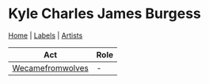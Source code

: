 # Kyle Charles James Burgess

[Home](../index.md) | [Labels](../labels.md) | [Artists](../artists.md)

| Act | Role |
|---|---|
| [Wecamefromwolves](wecamefromwolves.md) | - |